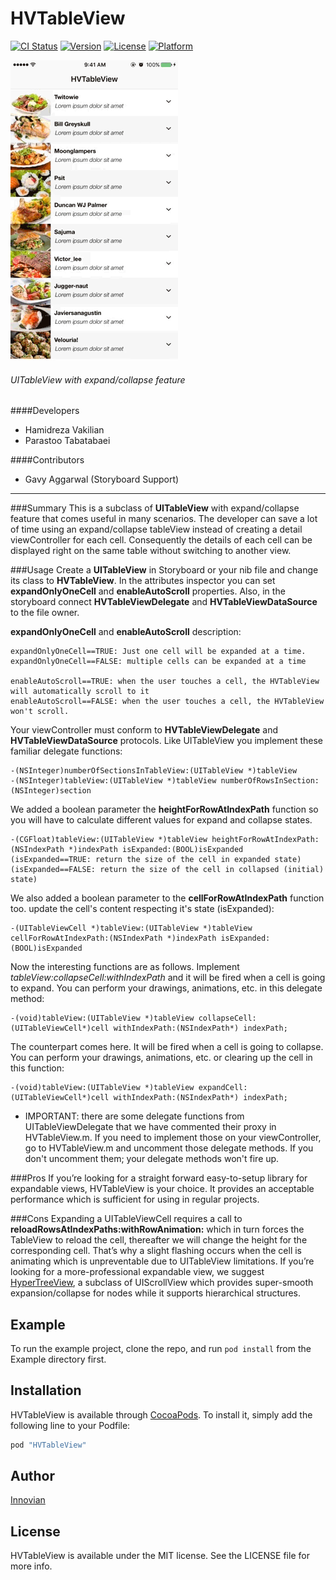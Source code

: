 # HVTableView

[![CI Status](http://img.shields.io/travis/ParastooTb/HVTableView.svg?style=flat)](https://travis-ci.org/ParastooTb/HVTableView)
[![Version](https://img.shields.io/cocoapods/v/HVTableView.svg?style=flat)](http://cocoapods.org/pods/HVTableView)
[![License](https://img.shields.io/cocoapods/l/HVTableView.svg?style=flat)](http://cocoapods.org/pods/HVTableView)
[![Platform](https://img.shields.io/cocoapods/p/HVTableView.svg?style=flat)](http://cocoapods.org/pods/HVTableView)

[![HVTableView Example](https://raw.githubusercontent.com/innovian/HVTableView/master/Screens/animation.gif)](https://raw.githubusercontent.com/innovian/HVTableView/master/Screens/animation.gif)

###### UITableView with expand/collapse feature

####Developers
- Hamidreza Vakilian
- Parastoo Tabatabaei

####Contributors
- Gavy Aggarwal (Storyboard Support)

------

###Summary
This is a subclass of **UITableView** with expand/collapse feature that comes useful in many scenarios.	The developer can save a lot of time using an expand/collapse tableView instead of creating a detail viewController for each cell. Consequently the details of each cell can be displayed right on the same table without switching to another view.

###Usage
Create a **UITableView** in Storyboard or your nib file and change its class to  **HVTableView**. In the attributes inspector you can set **expandOnlyOneCell** and **enableAutoScroll** properties. Also, in the storyboard connect **HVTableViewDelegate** and **HVTableViewDataSource** to the file owner.

**expandOnlyOneCell** and **enableAutoScroll** description:

	expandOnlyOneCell==TRUE: Just one cell will be expanded at a time.
	expandOnlyOneCell==FALSE: multiple cells can be expanded at a time

	enableAutoScroll==TRUE: when the user touches a cell, the HVTableView will automatically scroll to it
	enableAutoScroll==FALSE: when the user touches a cell, the HVTableView won't scroll.


Your viewController must conform to **HVTableViewDelegate** and **HVTableViewDataSource** protocols.
Like UITableView you implement these familiar delegate functions:

	-(NSInteger)numberOfSectionsInTableView:(UITableView *)tableView
	-(NSInteger)tableView:(UITableView *)tableView numberOfRowsInSection:(NSInteger)section

We added a boolean parameter the **heightForRowAtIndexPath** function so you will have to calculate different values for expand and collapse states.

	-(CGFloat)tableView:(UITableView *)tableView heightForRowAtIndexPath:(NSIndexPath *)indexPath isExpanded:(BOOL)isExpanded
	(isExpanded==TRUE: return the size of the cell in expanded state)
	(isExpanded==FALSE: return the size of the cell in collapsed (initial) state)

We also added a boolean parameter to the **cellForRowAtIndexPath** function too. update the cell's content respecting it's state (isExpanded):

	-(UITableViewCell *)tableView:(UITableView *)tableView cellForRowAtIndexPath:(NSIndexPath *)indexPath isExpanded:(BOOL)isExpanded


Now the interesting functions are as follows. Implement *tableView:collapseCell:withIndexPath* and it will be fired when a cell is going to expand. You can perform your drawings, animations, etc. in this delegate method:

	-(void)tableView:(UITableView *)tableView collapseCell: (UITableViewCell*)cell withIndexPath:(NSIndexPath*) indexPath;

The counterpart comes here. It will be fired when a cell is going to collapse. You can perform your drawings, animations, etc. or clearing up the cell in this function:

	-(void)tableView:(UITableView *)tableView expandCell: (UITableViewCell*)cell withIndexPath:(NSIndexPath*) indexPath;

- IMPORTANT: there are some delegate functions from UITableViewDelegate that we have commented their proxy in HVTableView.m. If you need to implement those on your viewController, go to HVTableView.m and uncomment those delegate methods. If you don't uncomment them; your delegate methods won't fire up.

###Pros
If you’re looking for a straight forward easy-to-setup library for expandable views, HVTableView is your choice. It provides an acceptable performance which is sufficient for using in regular projects.

###Cons
Expanding a UITableViewCell requires a call to **reloadRowsAtIndexPaths:withRowAnimation:** which in turn forces the TableView to reload the cell, thereafter we will change the height for the corresponding cell. That’s why a slight flashing occurs when the cell is animating which is unpreventable due to UITableView limitations. If you’re looking for a more-professional expandable view, we suggest [HyperTreeView](http://github.com/innovian/HyperTreeView), a subclass of UIScrollView which provides super-smooth expansion/collapse for nodes while it supports hierarchical structures.

## Example

To run the example project, clone the repo, and run `pod install` from the Example directory first.

## Installation

HVTableView is available through [CocoaPods](http://cocoapods.org). To install
it, simply add the following line to your Podfile:

```ruby
pod "HVTableView"
```

## Author
[Innovian](http://innovian.com)

## License

HVTableView is available under the MIT license. See the LICENSE file for more info.
